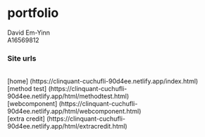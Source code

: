 # portfolio

David Em-Yinn
<br>
A16569812

### Site urls
<br>
[home] (https://clinquant-cuchufli-90d4ee.netlify.app/index.html)
<br>
[method test] (https://clinquant-cuchufli-90d4ee.netlify.app/html/methodtest.html) 
<br>
[webcomponent] (https://clinquant-cuchufli-90d4ee.netlify.app/html/webcomponent.html) 
<br>
[extra credit] (https://clinquant-cuchufli-90d4ee.netlify.app/html/extracredit.html)
<br>
